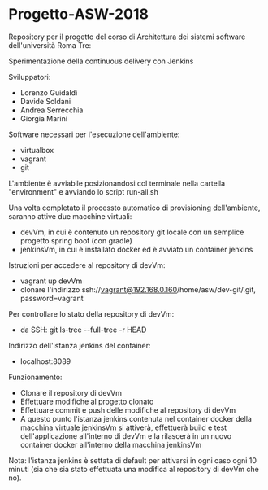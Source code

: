 # Progetto-ASW-2018
Repository per il progetto del corso di Architettura dei sistemi software dell'università Roma Tre:

Sperimentazione della continuous delivery con Jenkins

Sviluppatori:
- Lorenzo Guidaldi
- Davide Soldani
- Andrea Serrecchia
- Giorgia Marini

Software necessari per l'esecuzione dell'ambiente:
- virtualbox
- vagrant
- git

L'ambiente è avviabile posizionandosi col terminale nella cartella "environment" e avviando lo script run-all.sh

Una volta completato il processto automatico di provisioning dell'ambiente, saranno attive due macchine virtuali:
- devVm, in cui è contenuto un repository git locale con un semplice progetto spring boot (con gradle)
- jenkinsVm, in cui è installato docker ed è avviato un container jenkins

Istruzioni per accedere al repository di devVm:
- vagrant up devVm
- clonare l'indirizzo ssh://vagrant@192.168.0.160/home/asw/dev-git/.git, password=vagrant

Per controllare lo stato della repository di devVm:
- da SSH: git ls-tree --full-tree -r HEAD

Indirizzo dell'istanza jenkins del container:
- localhost:8089

Funzionamento:
- Clonare il repository di devVm
- Effettuare modifiche al progetto clonato
- Effettuare commit e push delle modifiche al repository di devVm
- A questo punto l'istanza jenkins contenuta nel container docker della macchina virtuale jenkinsVm si attiverà, effettuerà build e test dell'applicazione all'interno di devVm e la rilascerà in un nuovo container docker all'interno della macchina jenkinsVm

Nota: l'istanza jenkins è settata di default per attivarsi in ogni caso ogni 10 minuti (sia che sia stato effettuata una modifica al repository di devVm che no).

